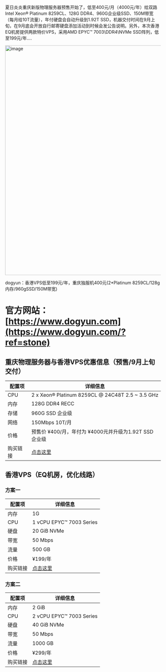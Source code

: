 夏日炎炎重庆新版物理服务器预售开始了，低至400元/月（4000元/年）给双路Intel Xeon® Platinum 8259CL、128G DDR4、960G企业级SSD、150M带宽（每月给10T流量），年付硬盘会自动升级到1.92T SSD，机器交付时间在9月上旬，在9月底会开放自行邮寄硬盘添加活动到时候会发公告说明。另外，本次香港EQ机房提供两款特价VPS，采用AMD EPYC™ 7003\DDR4\NVMe SSD阵列，低至199元/年….

<img width="1593" height="744" alt="image" src="https://github.com/user-attachments/assets/45bc18ea-fa70-4a37-a38b-807e9b77e710" />



dogyun：香港VPS低至199元/年，重庆独服机400元(2*Platinum 8259CL/128g内存/960gSSD/150M带宽)
 
# 官方网站：[https://www.dogyun.com](https://www.dogyun.com/?ref=stone)
 

## 重庆物理服务器与香港VPS优惠信息（预售/9月上旬交付）

| 配置项       | 详细信息                                                                 |
|--------------|--------------------------------------------------------------------------|
| CPU          | 2 x Xeon® Platinum 8259CL @ 24C48T 2.5 ~ 3.5 GHz                         |
| 内存         | 128G DDR4 RECC                                                          |
| 存储         | 960G SSD 企业级                                                         |
| 网络         | 150Mbps 10T/月                                                          |
| 价格         | 预售价 ¥400/月，年付为 ¥4000元并升级为1.92T SSD 企业级                  |
| 购买链接     | [点击这里](https://ds.dogyun.com/server/preorder?ref=stone)                        |


## 香港VPS（EQ机房，优化线路）<br>

### 方案一

| 配置项       | 详细信息                                                                 |
|--------------|--------------------------------------------------------------------------|
| 内存         | 1G                                                                       |
| CPU          | 1 vCPU EPYC™ 7003 Series                                                |
| 硬盘         | 20 GiB NVMe                                                             |
| 带宽         | 50 Mbps                                                                 |
| 流量         | 500 GB                                                                  |
| 价格         | ¥199/年                                                                 |
| 购买链接     | [点击这里](https://vm.dogyun.com/server/create/144?ref=stone)                           |


### 方案二

| 配置项       | 详细信息                                                                 |
|--------------|--------------------------------------------------------------------------|
| 内存         | 2 GiB                                                                   |
| CPU          | 2 vCPU EPYC™ 7003 Series                                                |
| 硬盘         | 40 GiB NVMe                                                             |
| 带宽         | 50 Mbps                                                                 |
| 流量         | 1000 GB                                                                 |
| 价格         | ¥299/年                                                                 |
| 购买链接     | [点击这里](https://vm.dogyun.com/server/create/145?ref=stone)                     |


